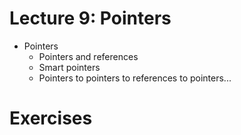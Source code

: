 # Lecture 9: Pointers

- Pointers
    - Pointers and references
    - Smart pointers
    - Pointers to pointers to references to pointers...


# Exercises
